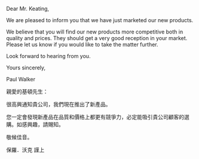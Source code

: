 Dear Mr. Keating,

We are pleased to inform you that we have just marketed our new
products.

We believe that you will find our new products more competitive both in
quality and prices. They should get a very good reception in your
market. Please let us know if you would like to take the matter further.

Look forward to hearing from you.

Yours sincerely,

Paul Walker

親愛的基頓先生：

很高興通知貴公司，我們現在推出了新產品。

您一定會發現新產品在品質和價格上都更有競爭力，必定能吸引貴公司顧客的選購。如感興趣，請賜知。

敬候佳音。

保羅．沃克 謹上
